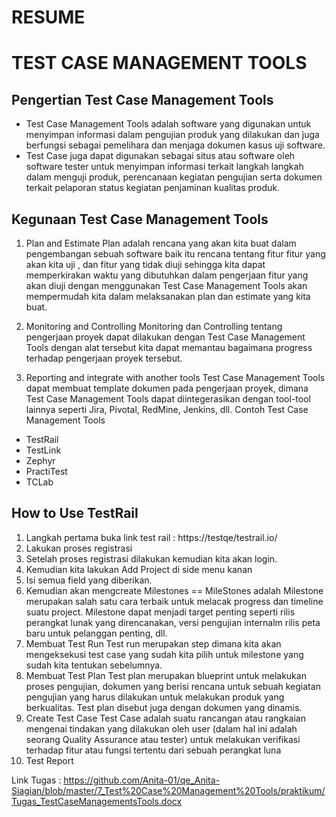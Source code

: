 # RESUME

# TEST CASE MANAGEMENT TOOLS

## Pengertian Test Case Management Tools

- Test Case Management Tools adalah software yang digunakan untuk menyimpan informasi dalam pengujian produk yang dilakukan dan juga berfungsi sebagai pemelihara dan menjaga dokumen kasus uji software.
- Test Case juga dapat digunakan sebagai situs atau software oleh software tester untuk menyimpan informasi terkait langkah langkah dalam menguji produk, perencanaan kegiatan pengujian serta dokumen terkait pelaporan status kegiatan penjaminan kualitas produk.

## Kegunaan Test Case Management Tools

1. Plan and Estimate
   Plan adalah rencana yang akan kita buat dalam pengembangan sebuah software baik itu rencana tentang fitur fitur yang akan kita uji , dan fitur yang tidak diuji sehingga kita dapat memperkirakan waktu yang dibutuhkan dalam pengerjaan fitur yang akan diuji dengan menggunakan Test Case Management Tools akan mempermudah kita dalam melaksanakan plan dan estimate yang kita buat.

2. Monitoring and Controlling
   Monitoring dan Controlling tentang pengerjaan proyek dapat dilakukan dengan Test Case Management Tools dengan alat tersebut kita dapat memantau bagaimana progress terhadap pengerjaan proyek tersebut.

3. Reporting and integrate with another tools
   Test Case Management Tools dapat membuat template dokumen pada pengerjaan proyek, dimana Test Case Management Tools dapat diintegerasikan dengan tool-tool lainnya seperti Jira, Pivotal, RedMine, Jenkins, dll.
   Contoh Test Case Management Tools

- TestRail
- TestLink
- Zephyr
- PractiTest
- TCLab

## How to Use TestRail

1. Langkah pertama buka link test rail : https://testqe/testrail.io/
2. Lakukan proses registrasi
3. Setelah proses registrasi dilakukan kemudian kita akan login.
4. Kemudian kita lakukan Add Project di side menu kanan
5. Isi semua field yang diberikan.
6. Kemudian akan mengcreate Milestones
   == MileStones adalah Milestone merupakan salah satu cara terbaik untuk melacak progress dan timeline suatu project. Milestone dapat menjadi target penting seperti rilis perangkat lunak yang direncanakan, versi pengujian internalm rilis peta baru untuk pelanggan penting, dll.
7. Membuat Test Run
   Test run merupakan step dimana kita akan mengeksekusi test case yang sudah kita pilih untuk milestone yang sudah kita tentukan sebelumnya.
8. Membuat Test Plan
   Test plan merupakan blueprint untuk melakukan proses pengujian, dokumen yang berisi rencana untuk sebuah kegiatan pengujian yang harus dilakukan untuk melakukan produk yang berkualitas. Test plan disebut juga dengan dokumen yang dinamis.
9. Create Test Case
   Test Case adalah suatu rancangan atau rangkaian mengenai tindakan yang dilakukan oleh user (dalam hal ini adalah seorang Quality Assurance atau tester) untuk melakukan verifikasi terhadap fitur atau fungsi tertentu dari sebuah perangkat luna
10. Test Report

Link Tugas : 
https://github.com/Anita-01/qe_Anita-Siagian/blob/master/7_Test%20Case%20Management%20Tools/praktikum/Tugas_TestCaseManagementsTools.docx
